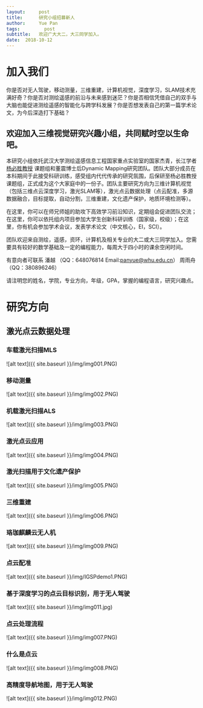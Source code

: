 ```yaml
---
layout:     post
title:      研究小组招募新人
author:     Yue Pan
tags: 		  post
subtitle:   欢迎广大大二，大三同学加入。 
date:  2018-10-12 
---
```

<!-- Start Writing Below in Markdown -->
# 加入我们
   你是否对无人驾驶，移动测量，三维重建，计算机视觉，深度学习，SLAM技术充满好奇？你是否对测绘遥感的前沿与未来感到迷茫？你是否相信凭借自己的双手与大脑也能促进测绘遥感的智能化与跨学科发展？你是否想发表自己的第一篇学术论文，为今后深造打下基础？
   
   欢迎加入三维视觉研究兴趣小组，共同赋时空以生命吧。   
---   

   本研究小组依托武汉大学测绘遥感信息工程国家重点实验室的国家杰青，长江学者[杨必胜教授](http://bshyang.com/) 课题组和董震博士后Dynamic Mapping研究团队。团队大部分成员在本科期间于此接受科研训练，感受组内代代传承的研究氛围，后保研至杨必胜教授课题组，正式成为这个大家庭中的一份子。团队主要研究方向为三维计算机视觉（包括三维点云深度学习，激光SLAM等），激光点云数据处理（点云配准，多源数据融合，目标提取，自动分割，三维重建，文化遗产保护，地质环境检测等）。

   在这里，你可以在师兄师姐的助攻下高效学习前沿知识，定期组会促进团队交流；在这里，你可以依托组内项目参加大学生创新科研训练（国家级，校级）；在这里，你有机会参加学术会议，发表学术论文（中文核心，EI，SCI）。
   
   团队欢迎来自测绘，遥感，资环，计算机及相关专业的大二或大三同学加入。您需要具有较好的数学基础及一定的编程能力，每周大于四小时的课余空闲时间。

   有意向者可联系  潘越  （QQ：648076814 Email:panyue@whu.edu.cn）
                 周雨舟 （QQ：380896246）

   请注明您的姓名，学院，专业方向，年级，GPA，掌握的编程语言，研究兴趣点。


# 研究方向


## 激光点云数据处理

### 车载激光扫描MLS
![alt text]({{ site.baseurl }}/img/img001.PNG)

### 移动测量
![alt text]({{ site.baseurl }}/img/img002.PNG)

### 机载激光扫描ALS
![alt text]({{ site.baseurl }}/img/img003.PNG)

### 激光点云应用
![alt text]({{ site.baseurl }}/img/img004.PNG)

### 激光扫描用于文化遗产保护
![alt text]({{ site.baseurl }}/img/img005.PNG)

### 三维重建
![alt text]({{ site.baseurl }}/img/img006.PNG)

### 珞珈麒麟云无人机
![alt text]({{ site.baseurl }}/img/img009.PNG)

### 点云配准
![alt text]({{ site.baseurl }}/img/IGSPdemo1.PNG)

### 基于深度学习的点云目标识别，用于无人驾驶
![alt text]({{ site.baseurl }}/img/img011.jpg)

### 点云处理流程
![alt text]({{ site.baseurl }}/img/img007.PNG)

### 什么是点云
![alt text]({{ site.baseurl }}/img/img008.PNG)

### 高精度导航地图，用于无人驾驶
![alt text]({{ site.baseurl }}/img/img012.PNG)



